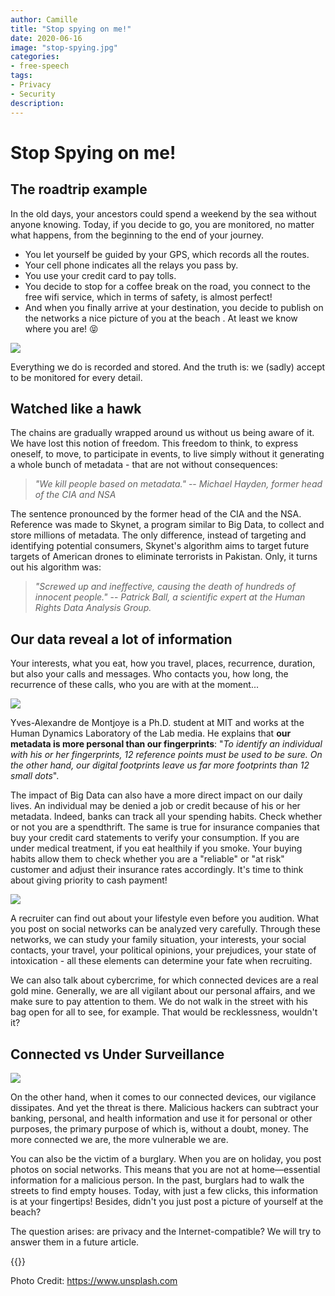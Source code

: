 ```yaml
---
author: Camille
title: "Stop spying on me!"
date: 2020-06-16
image: "stop-spying.jpg"
categories:
- free-speech
tags:
- Privacy
- Security
description:
---
```


# Stop Spying on me!


## The roadtrip example

In the old days, your ancestors could spend a weekend by the sea without anyone knowing. Today, if you decide to go, you are monitored, no matter what happens, from the beginning to the end of your journey. 

* You let yourself be guided by your GPS, which records all the routes. 
* Your cell phone indicates all the relays you pass by. 
* You use your credit card to pay tolls. 
* You decide to stop for a coffee break on the road, you connect to the free wifi service, which in terms of safety, is almost perfect! 
* And when you finally arrive at your destination, you decide to publish on the networks a nice picture of you at the beach . At least we know where you are! 😝


![](https://i.imgur.com/xgSEwgq.jpg)


Everything we do is recorded and stored. And the truth is: we (sadly) accept to be monitored for every detail. 

## Watched like a hawk

The chains are gradually wrapped around us without us being aware of it. We have lost this notion of freedom. This freedom to think, to express oneself, to move, to participate in events, to live simply without it generating a whole bunch of metadata - that are not without consequences:

> _"We kill people based on metadata."_
> -- <cite>Michael Hayden, former head of the CIA and NSA</cite>

The sentence pronounced by the former head of the CIA and the NSA. Reference was made to Skynet, a program similar to Big Data, to collect and store millions of metadata. The only difference, instead of targeting and identifying potential consumers, Skynet's algorithm aims to target future targets of American drones to eliminate terrorists in Pakistan. Only, it turns out his algorithm was:

> _"Screwed up and ineffective, causing the death of hundreds of innocent people."_
> -- <cite> Patrick Ball, a scientific expert at the Human Rights Data Analysis Group.</cite>


## Our data reveal a lot of information



Your interests, what you eat, how you travel, places, recurrence, duration, but also your calls and messages. Who contacts you, how long, the recurrence of these calls, who you are with at the moment...

![](https://i.imgur.com/9hsjx1a.jpg)

Yves-Alexandre de Montjoye is a Ph.D. student at MIT and works at the Human Dynamics Laboratory of the Lab media. He explains that **our metadata is more personal than our fingerprints**: "_To identify an individual with his or her fingerprints, 12 reference points must be used to be sure. On the other hand, our digital footprints leave us far more footprints than 12 small dots_".



The impact of Big Data can also have a more direct impact on our daily lives.  An individual may be denied a job or credit because of his or her metadata. Indeed, banks can track all your spending habits. Check whether or not you are a spendthrift. The same is true for insurance companies that buy your credit card statements to verify your consumption. If you are under medical treatment, if you eat healthily if you smoke. Your buying habits allow them to check whether you are a "reliable" or "at risk" customer and adjust their insurance rates accordingly. It's time to think about giving priority to cash payment!


![](https://i.imgur.com/klYN0ht.jpg)


A recruiter can find out about your lifestyle even before you audition. What you post on social networks can be analyzed very carefully. Through these networks, we can study your family situation, your interests, your social contacts, your travel, your political opinions, your prejudices, your state of intoxication - all these elements can determine your fate when recruiting.




We can also talk about cybercrime, for which connected devices are a real gold mine. Generally, we are all vigilant about our personal affairs, and we make sure to pay attention to them. We do not walk in the street with his bag open for all to see, for example. That would be recklessness, wouldn't it?


## Connected vs Under Surveillance

![](https://i.imgur.com/UVbpmes.jpg)

On the other hand, when it comes to our connected devices, our vigilance dissipates. And yet the threat is there. Malicious hackers can subtract your banking, personal, and health information and use it for personal or other purposes, the primary purpose of which is, without a doubt, money. The more connected we are, the more vulnerable we are.

You can also be the victim of a burglary. When you are on holiday, you post photos on social networks. This means that you are not at home—essential information for a malicious person. In the past, burglars had to walk the streets to find empty houses. Today, with just a few clicks, this information is at your fingertips!
Besides, didn't you just post a picture of yourself at the beach?

The question arises: are privacy and the Internet-compatible?
We will try to answer them in a future article.



{{<tweet id="1186666663191728129">}}

Photo Credit: https://www.unsplash.com
